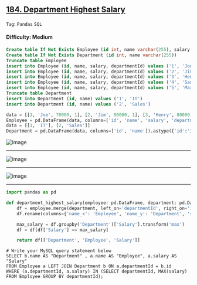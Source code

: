 ## [184. Department Highest Salary](https://leetcode.com/problems/department-highest-salary)

```Tag```: ```Pandas``` ```SQL```

#### Difficulty: Medium

```SQL
Create table If Not Exists Employee (id int, name varchar(255), salary int, departmentId int)
Create table If Not Exists Department (id int, name varchar(255))
Truncate table Employee
insert into Employee (id, name, salary, departmentId) values ('1', 'Joe', '70000', '1')
insert into Employee (id, name, salary, departmentId) values ('2', 'Jim', '90000', '1')
insert into Employee (id, name, salary, departmentId) values ('3', 'Henry', '80000', '2')
insert into Employee (id, name, salary, departmentId) values ('4', 'Sam', '60000', '2')
insert into Employee (id, name, salary, departmentId) values ('5', 'Max', '90000', '1')
Truncate table Department
insert into Department (id, name) values ('1', 'IT')
insert into Department (id, name) values ('2', 'Sales')
```

```Python
data = [[1, 'Joe', 70000, 1], [2, 'Jim', 90000, 1], [3, 'Henry', 80000, 2], [4, 'Sam', 60000, 2], [5, 'Max', 90000, 1]]
Employee = pd.DataFrame(data, columns=['id', 'name', 'salary', 'departmentId']).astype({'id':'Int64', 'name':'object', 'salary':'Int64', 'departmentId':'Int64'})
data = [[1, 'IT'], [2, 'Sales']]
Department = pd.DataFrame(data, columns=['id', 'name']).astype({'id':'Int64', 'name':'object'})
```

![image](https://github.com/quananhle/Python/assets/35042430/516c7285-8e99-4b9f-a14e-88309d2799e9)

---

![image](https://github.com/quananhle/Python/assets/35042430/10e63546-7f9b-4cbd-a94d-890feb1eaef9)

---

![image](https://github.com/quananhle/Python/assets/35042430/a4b825ba-0f00-4a96-8ce8-594b60378355)

---

```Python
import pandas as pd

def department_highest_salary(employee: pd.DataFrame, department: pd.DataFrame) -> pd.DataFrame:
    df = employee.merge(department, left_on='departmentId', right_on='id', how='left')
    df.rename(columns={'name_x': 'Employee', 'name_y': 'Department', 'salary': 'Salary'}, inplace=True)

    max_salary = df.groupby('Department')['Salary'].transform('max')
    df = df[df['Salary'] == max_salary]

    return df[['Department', 'Employee', 'Salary']]
```

```MySQL
# Write your MySQL query statement below
SELECT b.name AS "Department" , a.name AS "Employee", a.salary AS "Salary" 
FROM Employee a LEFT JOIN Department b ON a.departmentId = b.id 
WHERE (a.departmentId, a.salary) IN (SELECT departmentId, MAX(salary) FROM Employee GROUP BY departmentId);
```
